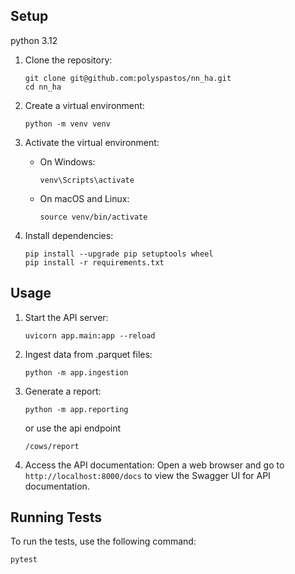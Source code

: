 
## Setup

python 3.12

1. Clone the repository:
   ```
   git clone git@github.com:polyspastos/nn_ha.git
   cd nn_ha
   ```

2. Create a virtual environment:
   ```
   python -m venv venv
   ```

3. Activate the virtual environment:
   - On Windows:
     ```
     venv\Scripts\activate
     ```
   - On macOS and Linux:
     ```
     source venv/bin/activate
     ```

4. Install dependencies:
   ```
   pip install --upgrade pip setuptools wheel
   pip install -r requirements.txt
   ```

## Usage

1. Start the API server:
   ```
   uvicorn app.main:app --reload
   ```

2. Ingest data from .parquet files:
   ```
   python -m app.ingestion
   ```

3. Generate a report:
   ```
   python -m app.reporting
   ```

   or use the api endpoint
   ```
   /cows/report
   ```

4. Access the API documentation:
   Open a web browser and go to `http://localhost:8000/docs` to view the Swagger UI for API documentation.

## Running Tests

To run the tests, use the following command:

```
pytest
```

